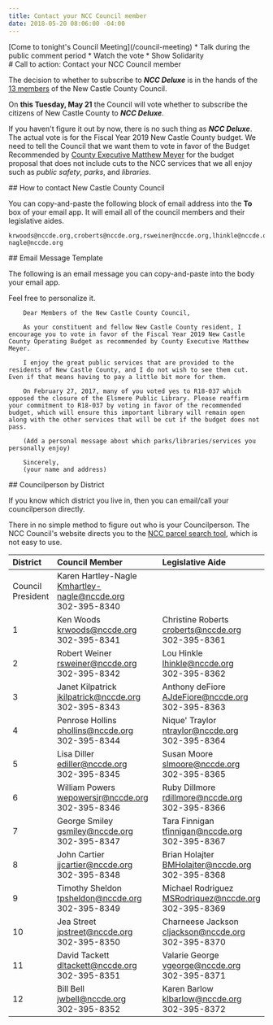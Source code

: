 ```yaml
---
title: Contact your NCC Council member
date: 2018-05-20 08:06:00 -04:00
---
```



<div markdown="1" class="headline">
[Come to tonight's Council Meeting](/council-meeting)
* Talk during the public comment period
* Watch the vote
* Show Solidarity
</div>

<div markdown="1" class="zebra">
# Call to action: Contact your NCC Council member

The decision to whether to subscribe to ***NCC Deluxe*** is in the hands of the [13 members](http://www.nccde.org/226/County-Council) of the New Castle County Council. 

On **this Tuesday, May 21** the Council will vote whether to subscribe the citizens of New Castle County to ***NCC Deluxe***.

If you haven't figure it out by now, there is no such thing as ***NCC Deluxe***. The actual vote is for the Fiscal Year 2019 New Castle County budget. We need to tell the Council that we want them to vote in favor of the Budget Recommended by [County Executive Matthew Meyer](http://www.nccde.org/125/County-Executive-Matthew-S-Meyer) for the budget proposal that does not include cuts to the NCC services that we all enjoy such as *public safety*, *parks*, and *libraries*.

</div>

<div markdown="1" class="zebra">
## How to contact New Castle County Council

You can copy-and-paste the following block of email address into the **To** box of your email app. It will email all of the council members and their legislative aides.

```
krwoods@nccde.org,croberts@nccde.org,rsweiner@nccde.org,lhinkle@nccde.org,jkilpatrick@nccde.org,AJdeFiore@nccde.org,phollins@nccde.org,ntraylor@nccde.org,ediller@nccde.org,slmoore@nccde.org,wepowersjr@nccde.org,rdillmore@nccde.org,gsmiley@nccde.org,tfinnigan@nccde.org,jjcartier@nccde.org,BMHolajter@nccde.org,tpsheldon@nccde.org,MSRodriquez@nccde.org,jpstreet@nccde.org,cljackson@nccde.org,dltackett@nccde.org,vgeorge@nccde.org,jwbell@nccde.org,klbarlow@nccde.org,Kmhartley-nagle@nccde.org
```

</div>
<div markdown="1" class="zebra">
## Email Message Template

The following is an email message you can copy-and-paste into the body your email app.

Feel free to personalize it.

```
    Dear Members of the New Castle County Council,
    
    As your constituent and fellow New Castle County resident, I encourage you to vote in favor of the Fiscal Year 2019 New Castle County Operating Budget as recommended by County Executive Matthew Meyer.
    
    I enjoy the great public services that are provided to the residents of New Castle County, and I do not wish to see them cut. Even if that means having to pay a little bit more for them.
    
    On February 27, 2017, many of you voted yes to R18-037 which opposed the closure of the Elsmere Public Library. Please reaffirm your commitment to R18-037 by voting in favor of the recommended budget, which will ensure this important library will remain open along with the other services that will be cut if the budget does not pass.
    
    (Add a personal message about which parks/libraries/services you personally enjoy)
    
    Sincerely,
    (your name and address)
```

</div>
<div markdown="1" class="zebra">
## Councilperson by District

If you know which district you live in, then you can email/call your councilperson directly.

There in no simple method to figure out who is your Councilperson. The NCC Council's website directs you to the [NCC parcel search tool](http://www3.nccde.org/parcel/search/), which is not easy to use.

|District|Council Member|Legislative Aide|
|:---|:---|:---|
|Council<br>President|Karen Hartley-Nagle<br>[Kmhartley-nagle@nccde.org](mailto:Kmhartley-nagle@nccde.org)<br>302-395-8340||
|1|Ken Woods<br>[krwoods@nccde.org](mailto:krwoods@nccde.org)<br>302-395-8341|Christine Roberts<br>[croberts@nccde.org](mailto:croberts@nccde.org)<br>302-395-8361|
|2|Robert Weiner<br>[rsweiner@nccde.org](mailto:rsweiner@nccde.org)<br>302-395-8342|Lou Hinkle<br>[lhinkle@nccde.org](mailto:lhinkle@nccde.org)<br>302-395-8362|
|3|Janet Kilpatrick<br>[jkilpatrick@nccde.org](mailto:jkilpatrick@nccde.org)<br>302-395-8343|Anthony deFiore<br>[AJdeFiore@nccde.org](mailto:AJdeFiore@nccde.org)<br>302-395-8363|
|4|Penrose Hollins<br>[phollins@nccde.org](mailto:phollins@nccde.org)<br>302-395-8344|Nique' Traylor<br>[ntraylor@nccde.org](mailto:ntraylor@nccde.org)<br>302-395-8364|
|5|Lisa Diller<br>[ediller@nccde.org](mailto:ediller@nccde.org)<br>302-395-8345|Susan Moore<br>[slmoore@nccde.org](mailto:slmoore@nccde.org)<br>302-395-8365|
|6|William Powers<br>[wepowersjr@nccde.org](mailto:wepowersjr@nccde.org)<br>302-395-8346|Ruby Dillmore<br>[rdillmore@nccde.org](mailto:rdillmore@nccde.org)<br>302-395-8366|
|7<br>|George Smiley<br>[gsmiley@nccde.org](mailto:gsmiley@nccde.org)<br>302-395-8347|Tara Finnigan<br>[tfinnigan@nccde.org](mailto:tfinnigan@nccde.org)<br>302-395-8367|
|8<br>|John Cartier<br>[jjcartier@nccde.org](mailto:jjcartier@nccde.org)<br>302-395-8348|Brian Holajter<br>[BMHolajter@nccde.org](mailto:BMHolajter@nccde.org)<br>302-395-8368|
|9|Timothy Sheldon<br>[tpsheldon@nccde.org](mailto:tpsheldon@nccde.org)<br>302-395-8349|Michael Rodriguez<br>[MSRodriquez@nccde.org](mailto:MSRodriquez@nccde.org)<br>302-395-8369|
|10|Jea Street<br>[jpstreet@nccde.org](mailto:jpstreet@nccde.org)<br>302-395-8350|Charneese Jackson<br>[cljackson@nccde.org](mailto:cljackson@nccde.org)<br>302-395-8370|
|11|David Tackett<br>[dltackett@nccde.org](mailto:dltackett@nccde.org)<br>302-395-8351|Valarie George<br>[vgeorge@nccde.org](mailto:vgeorge@nccde.org)<br>302-395-8371|
|12|Bill Bell<br>[jwbell@nccde.org](mailto:jwbell@nccde.org)<br>302-395-8352|Karen Barlow<br>[klbarlow@nccde.org](mailto:klbarlow@nccde.org)<br>302-395-8372|

</div>
